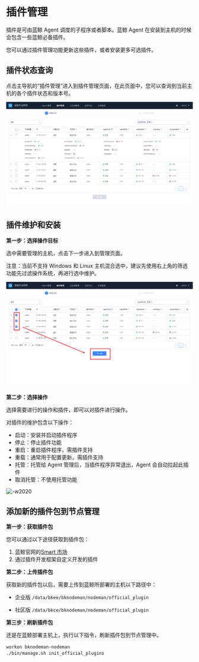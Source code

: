 # 插件管理

插件是可由蓝鲸 Agent 调度的子程序或者脚本。蓝鲸 Agent 在安装到主机的时候会包含一些蓝鲸必备插件。

您可以通过插件管理功能更新这些插件，或者安装更多可选插件。

## 插件状态查询

点击主导航的“插件管理”进入到插件管理页面，在此页面中，您可以查询到当前主机的各个插件状态和版本号。

![-w2020](media/20200604105818.png)

## 插件维护和安装

**第一步：选择操作目标**

选中需要管理的主机，点击下一步进入到管理页面。

注意：当前不支持 Windows 和 Linux 主机混合选中，建议先使用右上角的筛选功能先过滤操作系统，再进行选中维护。

![-w2020](media/20200604111130.png)

**第二步：选择操作**

选择需要进行的操作和插件，即可以对插件进行操作。

对插件的维护包含以下操作：

- 启动：安装并启动插件程序
- 停止：停止插件功能
- 重启：重启插件程序，需插件支持
- 重载：通常用于配置更新，需插件支持
- 托管：托管给 Agent 管理后，当插件程序异常退出，Agent 会自动拉起此插件
- 取消托管：不使用托管功能

![-w2020](media/20200604111411.png)

## 添加新的插件包到节点管理

**第一步：获取插件包**

您可以通过以下途径获取到插件包：

1. 蓝鲸官网的[Smart 市场](https://bk.tencent.com/s-mart/)
2. 通过插件开发框架自定义开发的插件

**第二步：上传插件包**

获取新的插件包以后，需要上传到蓝鲸所部署的主机以下路径中：

- 企业版
`/data/bkee/bknodeman/nodeman/official_plugin`

- 社区版
`/data/bkce/bknodeman/nodeman/official_plugin`

**第三步：刷新插件包**

还是在蓝鲸部署主机上，执行以下指令，刷新插件包到节点管理中。

```bash
workon bknodeman-nodeman
./bin/manage.sh init_official_plugins
```